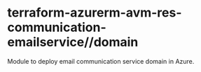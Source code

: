 # terraform-azurerm-avm-res-communication-emailservice//domain

Module to deploy email communication service domain in Azure.
